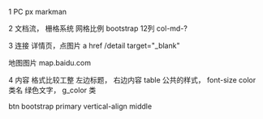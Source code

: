 1 PC
px markman

2 文档流， 栅格系统
网格比例
bootstrap
12列 col-md-?

3 
连接
详情页，点图片
a href /detail target="_blank"

地图图片
map.baidu.com

4
内容 格式比较工整
左边标题， 右边内容
table 公共的样式， font-size
color
类名 绿色文字， g_color 类

btn bootstrap primary
vertical-align middle